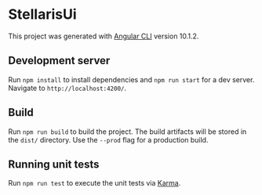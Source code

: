 # StellarisUi

This project was generated with [Angular CLI](https://github.com/angular/angular-cli) version 10.1.2.

## Development server

Run `npm install` to install dependencies and `npm run start` for a dev server. Navigate to `http://localhost:4200/`.

## Build

Run `npm run build` to build the project. The build artifacts will be stored in the `dist/` directory. Use the `--prod` flag for a production build.

## Running unit tests

Run `npm run test` to execute the unit tests via [Karma](https://karma-runner.github.io).
